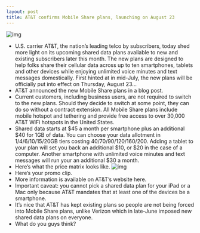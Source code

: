 ```yaml
---
layout: post
title: AT&T confirms Mobile Share plans, launching on August 23
---
```

![img](http://media.idownloadblog.com/wp-content/uploads/2010/08/iPhone-and-ATT.jpg)
* U.S. carrier AT&T, the nation’s leading telco by subscribers, today shed more light on its upcoming shared data plans available to new and existing subscribers later this month. The new plans are designed to help folks share their cellular data across up to ten smartphones, tablets and other devices while enjoying unlimited voice minutes and text messages domestically. First hinted at in mid-July, the new plans will be officially put into effect on Thursday, August 23…
* AT&T announced the new Mobile Share plans in a blog post.
* Current customers, including business users, are not required to switch to the new plans. Should they decide to switch at some point, they can do so without a contract extension. All Mobile Share plans include mobile hotspot and tethering and provide free access to over 30,000 AT&T WiFi hotspots in the United States.
* Shared data starts at $45 a month per smartphone plus an additional $40 for 1GB of data. You can choose your data allotment in 1/4/6/10/15/20GB tiers costing $40/$70/$90/$120/$160/$200. Adding a tablet to your plan will set you back an additional $10, or $20 in the case of a computer. Another smartphone with unlimited voice minutes and text messages will run your an additional $30 a month.
* Here’s what the price matrix looks like.
![img](http://media.idownloadblog.com/wp-content/uploads/2012/08/ATT-shared-plans.png)
* Here’s your promo clip.
* More information is available on AT&T’s website here.
* Important caveat: you cannot pick a shared data plan for your iPad or a Mac only because AT&T mandates that at least one of the devices be a smartphone.
* It’s nice that AT&T has kept existing plans so people are not being forced into Mobile Share plans, unlike Verizon which in late-June imposed new shared data plans on everyone.
* What do you guys think?

